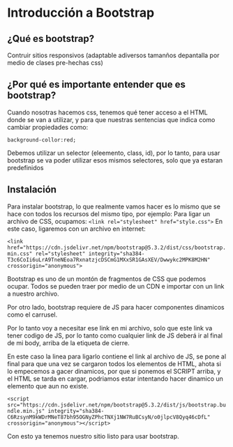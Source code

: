 # Introducción a Bootstrap
## ¿Qué es bootstrap?

Contruir sitios responsivos (adaptable adiversos tamanños depantalla por medio de clases pre-hechas css)

## ¿Por qué es importante entender que es bootstrap?

Cuando nosotras hacemos css, tenemos qué tener acceso a el HTML donde se van a utilizar, y para que nuestras sentencias que indica como cambiar propiedades como:

``background-collor:red;``

Debemos utilizar un selector (eleemento, class, id), por lo tanto, para usar bootstrap se va poder utilizar esos mismos selectores, solo que ya estaran predefinidos

## Instalación

Para instalar bootstrap, lo que realmente vamos hacer es lo mismo que se hace con todos los recursos del mismo tipo, por ejemplo:
Para ligar un archivo de CSS, ocupamos:
``<link rel="stylesheet" href="style.css">``
En este caso, ligaremos con un archivo en internet:

``<link href="https://cdn.jsdelivr.net/npm/bootstrap@5.3.2/dist/css/bootstrap.min.css" rel="stylesheet" integrity="sha384-T3c6CoIi6uLrA9TneNEoa7RxnatzjcDSCmG1MXxSR1GAsXEV/Dwwykc2MPK8M2HN" crossorigin="anonymous">``

Bootstrap es uno de un montón de fragmentos de CSS que podemos ocupar. Todos se pueden traer por medio de un CDN e importar con un link a nuestro archivo.

Por otro lado, bootstrap requiere de JS para hacer componentes dinamicos como el carrusel.

Por lo tanto voy a necesitar ese link en mi archivo, solo que este link va tener codigo de JS, por lo tanto como cualquier link de JS deberá ir al final de mi body, arriba de la etiqueta de cierre.

<script src="archivo.js"></script>

En este caso la linea para ligarlo contiene el link al archivo de JS, se pone al final para que una vez se cargaron todos los elementos de HTML, ahota si lo empecemos a gacer dinamicos, por que si ponemos el SCRIPT arriba, y el HTML se tarda en cargar, podriamos estar intentando hacer dinamico un elemento que aun no existe.


``<script src="https://cdn.jsdelivr.net/npm/bootstrap@5.3.2/dist/js/bootstrap.bundle.min.js" integrity="sha384-C6RzsynM9kWDrMNeT87bh95OGNyZPhcTNXj1NW7RuBCsyN/o0jlpcV8Qyq46cDfL" crossorigin="anonymous"></script>``

Con esto ya tenemos nuestro sitio listo para usar bootstrap.